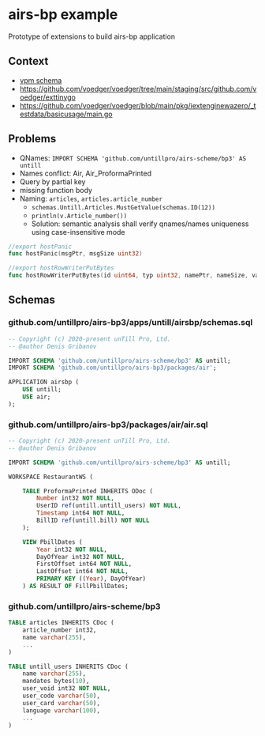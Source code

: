 # airs-bp example

Prototype of extensions to build airs-bp application

## Context

- [vpm schema](https://github.com/voedger/voedger/issues/1476)
- https://github.com/voedger/voedger/tree/main/staging/src/github.com/voedger/exttinygo
- https://github.com/voedger/voedger/blob/main/pkg/iextenginewazero/_testdata/basicusage/main.go

## Problems

- QNames: `IMPORT SCHEMA 'github.com/untillpro/airs-scheme/bp3' AS untill`
- Names conflict: Air, Air_ProformaPrinted
- Query by partial key
- missing function body
- Naming: `articles`, `articles.article_number`
  - `schemas.Untill.Articles.MustGetValue(schemas.ID(12))`
  - `println(v.Article_number())`
  - Solution: semantic analysis shall verify qnames/names uniqueness using case-insensitive mode
```go
//export hostPanic
func hostPanic(msgPtr, msgSize uint32)

//export hostRowWriterPutBytes
func hostRowWriterPutBytes(id uint64, typ uint32, namePtr, nameSize, valuePtr, valueSize uint32)
```


## Schemas

### github.com/untillpro/airs-bp3/apps/untill/airsbp/schemas.sql

```sql
-- Copyright (c) 2020-present unTill Pro, Ltd.
-- @author Denis Gribanov

IMPORT SCHEMA 'github.com/untillpro/airs-scheme/bp3' AS untill;
IMPORT SCHEMA 'github.com/untillpro/airs-bp3/packages/air';

APPLICATION airsbp (
	USE untill;
	USE air;
);
```

### github.com/untillpro/airs-bp3/packages/air/air.sql

```sql
-- Copyright (c) 2020-present unTill Pro, Ltd.
-- @author Denis Gribanov

IMPORT SCHEMA 'github.com/untillpro/airs-scheme/bp3' AS untill;

WORKSPACE RestaurantWS (

	TABLE ProformaPrinted INHERITS ODoc (
		Number int32 NOT NULL,
		UserID ref(untill.untill_users) NOT NULL,
		Timestamp int64 NOT NULL,
		BillID ref(untill.bill) NOT NULL
	);

	VIEW PbillDates (
		Year int32 NOT NULL,
		DayOfYear int32 NOT NULL,
		FirstOffset int64 NOT NULL,
		LastOffset int64 NOT NULL,
		PRIMARY KEY ((Year), DayOfYear)
	) AS RESULT OF FillPbillDates;
```

### github.com/untillpro/airs-scheme/bp3

```sql
TABLE articles INHERITS CDoc (
	article_number int32,
	name varchar(255),
    ...
)

TABLE untill_users INHERITS CDoc (
	name varchar(255),
	mandates bytes(10),
	user_void int32 NOT NULL,
	user_code varchar(50),
	user_card varchar(50),
	language varchar(100),
    ...
)
```